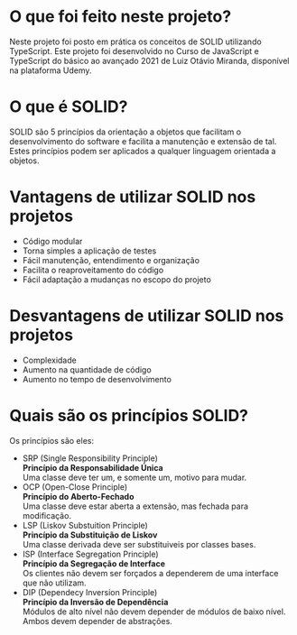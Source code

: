 # O que foi feito neste projeto?
Neste projeto foi posto em prática os conceitos de SOLID utilizando TypeScript. Este projeto foi desenvolvido no Curso de JavaScript e TypeScript do básico ao avançado 2021 de Luiz Otávio Miranda, 
disponível na plataforma Udemy.

# O que é SOLID?
SOLID são 5 princípios da orientação a objetos que facilitam o desenvolvimento do software e facilita a manutenção e extensão de tal.
Estes princípios podem ser aplicados a qualquer linguagem orientada a objetos.

# Vantagens de utilizar SOLID nos projetos
 <ul>
  <li> Código modular </li>
  <li> Torna simples a aplicação de testes </li>
  <li> Fácil manutenção, entendimento e organização </li>
  <li> Facilita o reaproveitamento do código </li>
  <li> Fácil adaptação a mudanças no escopo do projeto </li>
 </ul>

# Desvantagens de utilizar SOLID nos projetos
<ul>
  <li> Complexidade </li>
  <li> Aumento na quantidade de código </li>
  <li> Aumento no tempo de desenvolvimento </li>
</ul>

# Quais são os princípios SOLID?
Os princípios são eles:

<ul>
  <li> SRP (Single Responsibility Principle) </li>
    <b> Princípio da Responsabilidade Única </b><br />
    Uma classe deve ter um, e somente um, motivo para mudar.
  <li> OCP (Open-Close Principle) </li>
    <b> Princípio do Aberto-Fechado </b><br />
    Uma classe deve estar aberta a extensão, mas fechada para modificação.
  <li> LSP (Liskov Substuition Principle) </li>
    <b> Princípio da Substituição de Liskov </b><br />
    Uma classe derivada deve ser substituiveis por classes bases.
  <li> ISP (Interface Segregation Principle) </li>
    <b> Princípio da Segregação de Interface </b><br />
    Os clientes não devem ser forçados a dependerem de uma interface que não utilizam.
   <li> DIP (Dependecy Inversion Principle) </li>
    <b> Princípio da Inversão de Dependência </b><br />
    Módulos de alto nível não devem depender de módulos de baixo nível. Ambos devem depender de abstrações.
</ul>
